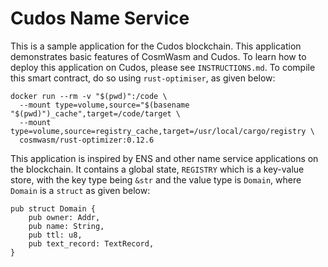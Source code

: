 # Cudos Name Service

This is a sample application for the Cudos blockchain. This application demonstrates basic features of CosmWasm and Cudos. To learn how to deploy this application on Cudos, please see `INSTRUCTIONS.md`. To compile this smart contract, do so using `rust-optimiser`, as given below:

```
docker run --rm -v "$(pwd)":/code \
  --mount type=volume,source="$(basename "$(pwd)")_cache",target=/code/target \
  --mount type=volume,source=registry_cache,target=/usr/local/cargo/registry \
  cosmwasm/rust-optimizer:0.12.6
```

This application is inspired by ENS and other name service applications on the blockchain. It contains a global state, `REGISTRY` which is a key-value store, with the key type being `&str` and the value type is `Domain`, where `Domain` is a `struct` as given below:

```
pub struct Domain {
    pub owner: Addr,
    pub name: String,
    pub ttl: u8,
    pub text_record: TextRecord,
}
```